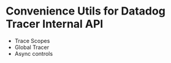 # Convenience Utils for Datadog Tracer Internal API
- Trace Scopes
- Global Tracer
- Async controls
